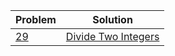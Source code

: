 | Problem | Solution |
| -- | -- |
| [29](https://leetcode.com/problems/divide-two-integers/description/) | [Divide Two Integers](examples/leetcode.com/29-divide-two-integers.rs) |
